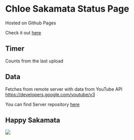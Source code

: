 # Chloe Sakamata Status Page

Hosted on Github Pages

Check it out [here](https://th3Hellion.github.io/Sakamata/)

## Timer

Counts from the last upload

## Data

Fetches from remote server with data from YouTube API https://developers.google.com/youtube/v3

You can find Server repository [here](https://github.com/th3Hellion/Sakamata-server)

## Happy Sakamata

![](https://media.tenor.com/gNfxApRNRhYAAAAM/sakamata-chloe-chloe.gif)
